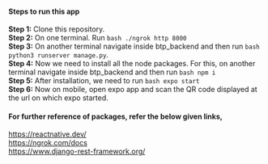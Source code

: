 #### Steps to run this app

**Step 1:** Clone this repository. <br />
**Step 2:** On one terminal. Run ```bash ./ngrok http 8000 ```<br />
**Step 3:** On another terminal navigate inside btp_backend and then run ```bash python3 runserver manage.py```.<br />
**Step 4:** Now we need to install all the node packages. For this, on another terminal navigate inside btp_backend and then run ```bash npm i```<br />
**Step 5:** After installation, we need to run ```bash expo start```<br />
**Step 6:** Now on mobile, open expo app and scan the QR code displayed at the url on which expo started. 

#### For further reference of packages, refer the below given links,
https://reactnative.dev/  <br />
https://ngrok.com/docs <br />
https://www.django-rest-framework.org/  <br />
